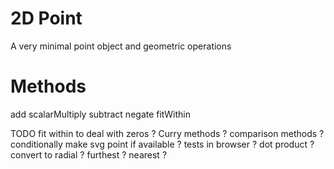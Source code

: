 2D Point
========

A very minimal point object and geometric operations

Methods
=======

add
scalarMultiply
subtract
negate
fitWithin

TODO
fit within to deal with zeros ?
Curry methods ?
comparison methods ?
conditionally make svg point if available ?
tests in browser ?
dot product ?
convert to radial ?
furthest ?
nearest ?
